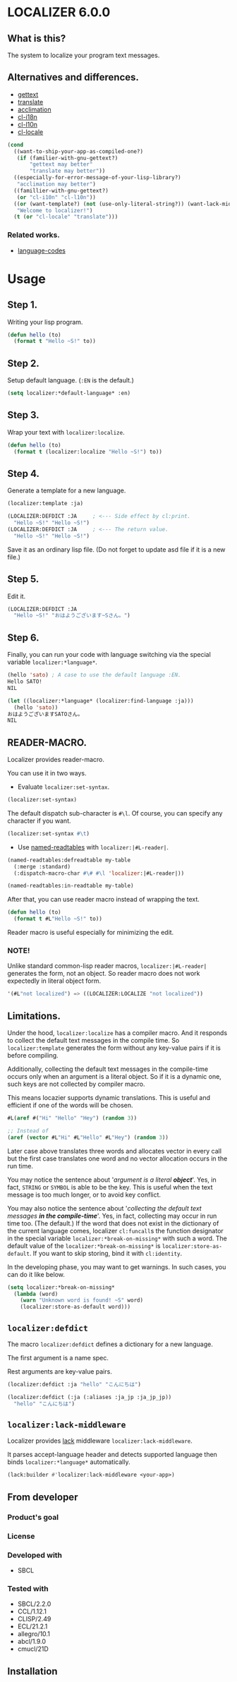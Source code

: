 # LOCALIZER 6.0.0
## What is this?
The system to localize your program text messages.

## Alternatives and differences.
* [gettext]
* [translate]
* [acclimation]
* [cl-i18n]
* [cl-l10n]
* [cl-locale]

```lisp
(cond
  ((want-to-ship-your-app-as-compiled-one?)
   (if (familier-with-gnu-gettext?)
       "gettext may better"
       "translate may better"))
  ((especially-for-error-message-of-your-lisp-library?)
   "acclimation may better")
  ((famillier-with-gnu-gettext?)
   (or "cl-i10n" "cl-l10n"))
  ((or (want-template?) (not (use-only-literal-string?)) (want-lack-middleware?))
   "Welcome to localizer!")
  (t (or "cl-locale" "translate")))
```

### Related works.

* [language-codes]

# Usage
## Step 1.
Writing your lisp program.

```lisp
(defun hello (to)
  (format t "Hello ~S!" to))
```

## Step 2.
Setup default language. (`:EN` is the default.)

```lisp
(setq localizer:*default-language* :en)
```

## Step 3.
Wrap your text with `localizer:localize`.

```lisp
(defun hello (to)
  (format t (localizer:localize "Hello ~S!") to))
```

## Step 4.
Generate a template for a new language.

```lisp
(localizer:template :ja)

(LOCALIZER:DEFDICT :JA     ; <--- Side effect by cl:print.
  "Hello ~S!" "Hello ~S!")
(LOCALIZER:DEFDICT :JA     ; <--- The return value.
  "Hello ~S!" "Hello ~S!")
```

Save it as an ordinary lisp file. (Do not forget to update asd file if it is a new file.)

## Step 5.
Edit it.

```lisp
(LOCALIZER:DEFDICT :JA
  "Hello ~S!" "おはようございます~Sさん。")
```

## Step 6.
Finally, you can run your code with language switching via the special variable `localizer:*language*`.

```lisp
(hello 'sato) ; A case to use the default language :EN.
Hello SATO!
NIL

(let ((localizer:*language* (localizer:find-language :ja)))
  (hello 'sato))
おはようございますSATOさん。
NIL
```

## READER-MACRO.
Localizer provides reader-macro.

You can use it in two ways.

* Evaluate `localizer:set-syntax`.

```lisp
(localizer:set-syntax)
```

The default dispatch sub-character is `#\l`.
Of course, you can specify any character if you want.

```lisp
(localizer:set-syntax #\t)
```

* Use [named-readtables] with `localizer:|#L-reader|`.

```lisp
(named-readtables:defreadtable my-table
  (:merge :standard)
  (:dispatch-macro-char #\# #\l 'localizer:|#L-reader|))

(named-readtables:in-readtable my-table)
```

After that, you can use reader macro instead of wrapping the text.

```lisp
(defun hello (to)
  (format t #L"Hello ~S!" to))
```

Reader macro is useful especially for minimizing the edit.

### **NOTE!**

Unlike standard common-lisp reader macros, `localizer:|#L-reader|` generates the form, not an object.
So reader macro does not work expectedly in literal object form.

```lisp
'(#L"not localized") => ((LOCALIZER:LOCALIZE "not localized"))
```

## Limitations.
Under the hood, `localizer:localize` has a compiler macro.
And it responds to collect the default text messages in the compile time.
So `localizer:template` generates the form without any key-value pairs if it is before compiling.

Additionally, collecting the default text messages in the compile-time occurs only when an argument is a literal object.
So if it is a dynamic one, such keys are not collected by compiler macro.

This means locazier supports dynamic translations.
This is useful and efficient if one of the words will be chosen.

```lisp
#L(aref #("Hi" "Hello" "Hey") (random 3))

;; Instead of
(aref (vector #L"Hi" #L"Hello" #L"Hey") (random 3))
```

Later case above translates three words and allocates vector in every call
but the first case translates one word and no vector allocation occurs in the run time.

You may notice the sentence about '*argument is a literal* ***object***'.
Yes, in fact, `STRING` or `SYMBOL` is able to be the key.
This is useful when the text message is too much longer, or to avoid key conflict.

You may also notice the sentence about '*collecting the default text messages* ***in the compile-time***'.
Yes, in fact, collecting may occur in run time too. (The default.)
If the word that does not exist in the dictionary of the current language comes,
localizer `cl:funcall`s the function designator in the special variable `localizer:*break-on-missing*` with such a word.
The default value of the `localizer:*break-on-missing*` is `localizer:store-as-default`.
If you want to skip storing, bind it with `cl:identity`.

In the developing phase, you may want to get warnings.
In such cases, you can do it like below.

```lisp
(setq localizer:*break-on-missing*
  (lambda (word)
    (warn "Unknown word is found! ~S" word)
    (localizer:store-as-default word)))
```

## `localizer:defdict`
The macro `localizer:defdict` defines a dictionary for a new language.

The first argument is a name spec.

Rest arguments are key-value pairs.

```lisp
(localizer:defdict :ja "hello" "こんにちは")

(localizer:defdict (:ja (:aliases :ja_jp :ja_jp_jp))
  "hello" "こんにちは")
```

## `localizer:lack-middleware`
Localizer provides [lack] middleware `localizer:lack-middleware`.

It parses accept-language header and detects supported language then binds `localizer:*language*` automatically.

```lisp
(lack:builder #'localizer:lack-middleware <your-app>)
```

## From developer

### Product's goal

### License

### Developed with
* SBCL

### Tested with
* SBCL/2.2.0
* CCL/1.12.1
* CLISP/2.49
* ECL/21.2.1
* allegro/10.1
* abcl/1.9.0
* cmucl/21D

## Installation

<!-- Links -->

[translate]:https://gitlab.common-lisp.net/dkochmanski/translate
[language-codes]:https://github.com/Shinmera/language-codes
[gettext]:https://github.com/rotatef/gettext
[cl-peppol]:https://github.com/mmontone/cl-peppol
[cl-locale]:https://github.com/fukamachi/cl-locale
[cl-l10n]:https://gitlab.common-lisp.net/cl-l10n/cl-l10n
[cl-l10n-cldr]:https://gitlab.common-lisp.net/cl-l10n/cl-l10n-cldr
[acclimation]:https://github.com/robert-strandh/Acclimation
[cl-i18n]:https://notabug.org/cage/cl-i18n.git
[gnu gettext]:https://www.gnu.org/software/gettext/
[named-readtables]:https://github.com/melisgl/named-readtables
[lack]:https://github.com/fukamachi/lack
